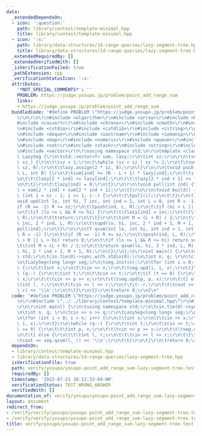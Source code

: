 ```yaml
---
data:
  _extendedDependsOn:
  - icon: ':question:'
    path: library/contest/template-minimal.hpp
    title: library/contest/template-minimal.hpp
  - icon: ':x:'
    path: library/data-structures/1d-range-queries/lazy-segment-tree.hpp
    title: library/data-structures/1d-range-queries/lazy-segment-tree.hpp
  _extendedRequiredBy: []
  _extendedVerifiedWith: []
  _isVerificationFailed: true
  _pathExtension: cpp
  _verificationStatusIcon: ':x:'
  attributes:
    '*NOT_SPECIAL_COMMENTS*': ''
    PROBLEM: https://judge.yosupo.jp/problem/point_add_range_sum
    links:
    - https://judge.yosupo.jp/problem/point_add_range_sum
  bundledCode: "#define PROBLEM \"https://judge.yosupo.jp/problem/point_add_range_sum\"\
    \r\n\r\n\r\n#include <algorithm>\r\n#include <array>\r\n#include <bitset>\r\n\
    #include <cassert>\r\n#include <chrono>\r\n#include <cmath>\r\n#include <complex>\r\
    \n#include <cstdio>\r\n#include <cstdlib>\r\n#include <cstring>\r\n#include <ctime>\r\
    \n#include <deque>\r\n#include <iostream>\r\n#include <iomanip>\r\n#include <list>\r\
    \n#include <map>\r\n#include <numeric>\r\n#include <queue>\r\n#include <random>\r\
    \n#include <set>\r\n#include <stack>\r\n#include <string>\r\n#include <unordered_map>\r\
    \n#include <vector>\r\n\r\nusing namespace std;\n\r\ntemplate <class T> struct\
    \ LazySeg {\r\n\tstd::vector<T> sum, lazy;\r\n\tint sz;\r\n\r\n\tvoid init(int\
    \ sz_) {\r\n\t\tsz = 1;\r\n\t\twhile (sz < sz_) sz *= 2;\r\n\t\tsum.assign(2 *\
    \ sz, 0);\r\n\t\tlazy.assign(2 * sz, 0);\r\n\t}\r\n\r\n\tvoid push(int ind, int\
    \ L, int R) {\r\n\t\tsum[ind] += (R - L + 1) * lazy[ind];\r\n\t\tif (L != R) {\r\
    \n\t\t\tlazy[2 * ind] += lazy[ind];\r\n\t\t\tlazy[2 * ind + 1] += lazy[ind];\r\
    \n\t\t}\r\n\t\tlazy[ind] = 0;\r\n\t}\r\n\r\n\tvoid pull(int ind) {\r\n\t\tsum[ind]\
    \ = sum[2 * ind] + sum[2 * ind + 1];\r\n\t}\r\n\r\n\tvoid build() {\r\n\t\tfor\
    \ (int i = sz - 1; i >= 1; i--) {\r\n\t\t\tpull(i);\r\n\t\t}\r\n\t}\r\n\r\n\t\
    void upd(int lo, int hi, T inc, int ind = 1, int L = 0, int R = -1) {\r\n\t\t\
    if (R == -1) R += sz;\r\n\t\tpush(ind, L, R);\r\n\t\tif (hi < L || R < lo) return;\r\
    \n\t\tif (lo <= L && R <= hi) {\r\n\t\t\tlazy[ind] = inc;\r\n\t\t\tpush(ind, L,\
    \ R);\r\n\t\t\treturn;\r\n\t\t}\r\n\t\tint M = (L + R) / 2;\r\n\t\tupd(lo, hi,\
    \ inc, 2 * ind, L, M);\r\n\t\tupd(lo, hi, inc, 2 * ind + 1, M + 1, R);\r\n\t\t\
    pull(ind);\r\n\t}\r\n\r\n\tT qsum(int lo, int hi, int ind = 1, int L = 0, int\
    \ R = -1) {\r\n\t\tif (R == -1) R += sz;\r\n\t\tpush(ind, L, R);\r\n\t\tif (lo\
    \ > R || L > hi) return 0;\r\n\t\tif (lo <= L && R <= hi) return sum[ind];\r\n\
    \t\tint M = (L + R) / 2;\r\n\t\treturn qsum(lo, hi, 2 * ind, L, M) + qsum(lo,\
    \ hi, 2 * ind + 1, M + 1, R);\r\n\t}\r\n};\n\r\nint main() {\r\n\tusing namespace\
    \ std;\r\n\tcin.tie(0)->sync_with_stdio(0);\r\n\tint n, q; \r\n\tcin >> n >> q;\r\
    \n\tLazySeg<long long> seg;\r\n\tseg.init(n);\r\n\tfor (int i = 0; i < n; i++)\
    \ {\r\n\t\tint x;\r\n\t\tcin >> x;\r\n\t\tseg.upd(i, i, x);\r\n\t}\r\n\twhile\
    \ (q--) {\r\n\t\tint t;\r\n\t\tcin >> t;\r\n\t\tif (t == 0) {\r\n\t\t\tint p,\
    \ x;\r\n\t\t\tcin >> p >> x;\r\n\t\t\tseg.upd(p, p, x);\r\n\t\t} else {\r\n\t\t\
    \tint l, r;\r\n\t\t\tcin >> l >> r;\r\n\t\t\t--r;\r\n\t\t\tcout << seg.qsum(l,\
    \ r) << '\\n';\r\n\t\t}\r\n\t}\r\n\treturn 0;\r\n}\n"
  code: "#define PROBLEM \"https://judge.yosupo.jp/problem/point_add_range_sum\"\r\
    \n\r\n#include \"../../library/contest/template-minimal.hpp\"\r\n#include \"../../library/data-structures/1d-range-queries/lazy-segment-tree.hpp\"\
    \r\n\r\nint main() {\r\n\tusing namespace std;\r\n\tcin.tie(0)->sync_with_stdio(0);\r\
    \n\tint n, q; \r\n\tcin >> n >> q;\r\n\tLazySeg<long long> seg;\r\n\tseg.init(n);\r\
    \n\tfor (int i = 0; i < n; i++) {\r\n\t\tint x;\r\n\t\tcin >> x;\r\n\t\tseg.upd(i,\
    \ i, x);\r\n\t}\r\n\twhile (q--) {\r\n\t\tint t;\r\n\t\tcin >> t;\r\n\t\tif (t\
    \ == 0) {\r\n\t\t\tint p, x;\r\n\t\t\tcin >> p >> x;\r\n\t\t\tseg.upd(p, p, x);\r\
    \n\t\t} else {\r\n\t\t\tint l, r;\r\n\t\t\tcin >> l >> r;\r\n\t\t\t--r;\r\n\t\t\
    \tcout << seg.qsum(l, r) << '\\n';\r\n\t\t}\r\n\t}\r\n\treturn 0;\r\n}"
  dependsOn:
  - library/contest/template-minimal.hpp
  - library/data-structures/1d-range-queries/lazy-segment-tree.hpp
  isVerificationFile: true
  path: verify/yosupo/yosupo-point_add_range_sum-lazy-segment-tree.test.cpp
  requiredBy: []
  timestamp: '2022-07-21 16:12:33-04:00'
  verificationStatus: TEST_WRONG_ANSWER
  verifiedWith: []
documentation_of: verify/yosupo/yosupo-point_add_range_sum-lazy-segment-tree.test.cpp
layout: document
redirect_from:
- /verify/verify/yosupo/yosupo-point_add_range_sum-lazy-segment-tree.test.cpp
- /verify/verify/yosupo/yosupo-point_add_range_sum-lazy-segment-tree.test.cpp.html
title: verify/yosupo/yosupo-point_add_range_sum-lazy-segment-tree.test.cpp
---
```

